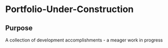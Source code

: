# Portfolio-Under-Construction

## Purpose
A collection of development accomplishments - a meager work in progress
